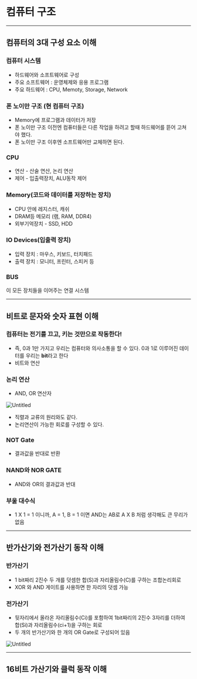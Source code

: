 # 컴퓨터 구조

---

## 컴퓨터의 3대 구성 요소 이해

### 컴퓨터 시스템

- 하드웨어와 소프트웨어로 구성
- 주요 소프트웨어 : 운영체제와 응용 프로그램
- 주요 하드웨어 : CPU, Memoty, Storage, Network

### 폰 노이만 구조 (현 컴퓨터 구조)

- Memory에 프로그램과 데이터가 저장
- 폰 노이만 구조 이전엔 컴퓨터들은 다른 작업을 하려고 할때 하드웨어를 뜯어 고쳐야 했다.
- 폰 노이만 구조 이후엔 소프트웨어만 교체하면 된다.

### CPU

- 연산 - 산술 연산, 논리 연산
- 제어 - 입출력장치, ALU동작 제어

### Memory(코드와 데이터를 저장하는 장치)

- CPU 안에 레지스터, 캐쉬
- DRAM등 메모리 (램, RAM, DDR4)
- 외부기억장치 - SSD, HDD

### IO Devices(입출력 장치)

- 입력 장치 : 마우스, 키보드, 터치패드
- 출력 장치 : 모니터, 프린터, 스피커 등

### BUS

이 모든 장치들을 이어주는 연결 시스템

---

## 비트로 문자와 숫자 표현 이해

### 컴퓨터는 전기를 끄고, 키는 것만으로 작동한다!

- 즉, 0과 1만 가지고 우리는 컴퓨터와 의사소통을 할 수 있다. 0과 1로 이루어진 데이터를 우리는 **bit**라고 한다
- 비트와 연산

### 논리 연산

- AND, OR 연산자

![Untitled](https://s3-us-west-2.amazonaws.com/secure.notion-static.com/be9645d9-710a-4d8c-8e2b-df6cc010cdec/Untitled.png)

- 직렬과 교류의 원리와도 같다.
- 논리연산이 가능한 회로를 구성할 수 있다.

### NOT Gate

- 결과값을 반대로 반환

### NAND와 NOR GATE

- AND와 OR의 결과값과 반대

### 부울 대수식

- 1 X 1 = 1 이니까, A = 1, B = 1 이면 AND는 AB로 A X B 처럼 생각해도 큰 무리가 없음

---

## 반가산기와 전가산기 동작 이해

### 반가산기

- 1 bit짜리 2진수 두 개를 덧셈한 합(S)과 자리올림수(C)를 구하는 조합논리회로
- XOR 와 AND 게이트를 사용하면 한 자리의 덧셈 가능

### 전가산기

- 뒷자리에서 올라온 자리올림수(Ci)를 포함하여 1bit짜리의 2진수 3자리를 더하여 합(Si)과 자리올림수(ci+1)을 구하는 회로
- 두 개의 반가산기와 한 개의 OR Gate로 구성되어 있음

![Untitled](https://s3-us-west-2.amazonaws.com/secure.notion-static.com/6c9a308e-df9a-45d8-85ab-c1df7a87091c/Untitled.png)

---

## 16비트 가산기와 클럭 동작 이해
